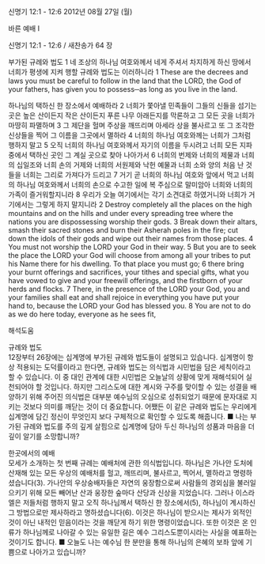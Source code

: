 신명기 12:1 - 12:6 
2012년 08월 27일 (월)

바른 예배 Ⅰ



신명기 12:1 - 12:6 / 새찬송가 64 장


부가된 규례와 법도
1 네 조상의 하나님 여호와께서 네게 주셔서 차지하게 하신 땅에서 너희가 평생에 지켜 행할 규례와 법도는 이러하니라
1 These are the decrees and laws you must be careful to follow in the land that the LORD, the God of your fathers, has given you to possess─as long as you live in the land.

하나님의 택하신 한 장소에서 예배하라
2 너희가 쫓아낼 민족들이 그들의 신들을 섬기는 곳은 높은 산이든지 작은 산이든지 푸른 나무 아래든지를 막론하고 그 모든 곳을 너희가 마땅히 파멸하며 3 그 제단을 헐며 주상을 깨뜨리며 아세라 상을 불사르고 또 그 조각한 신상들을 찍어 그 이름을 그곳에서 멸하라 4 너희의 하나님 여호와께는 너희가 그처럼 행하지 말고 5 오직 너희의 하나님 여호와께서 자기의 이름을 두시려고 너희 모든 지파 중에서 택하신 곳인 그 계실 곳으로 찾아 나아가서 6 너희의 번제와 너희의 제물과 너희의 십일조와 너희 손의 거제와 너희의 서원제와 낙헌 예물과 너희 소와 양의 처음 난 것들을 너희는 그리로 가져다가 드리고 7 거기 곧 너희의 하나님 여호와 앞에서 먹고 너희의 하나님 여호와께서 너희의 손으로 수고한 일에 복 주심으로 말미암아 너희와 너희의 가족이 즐거워할지니라 8 우리가 오늘 여기에서는 각기 소견대로 하였거니와 너희가 거기에서는 그렇게 하지 말지니라
2 Destroy completely all the places on the high mountains and on the hills and under every spreading tree where the nations you are dispossessing worship their gods. 3 Break down their altars, smash their sacred stones and burn their Asherah poles in the fire; cut down the idols of their gods and wipe out their names from those places. 4 You must not worship the LORD your God in their way. 5 But you are to seek the place the LORD your God will choose from among all your tribes to put his Name there for his dwelling. To that place you must go; 6 there bring your burnt offerings and sacrifices, your tithes and special gifts, what you have vowed to give and your freewill offerings, and the firstborn of your herds and flocks. 7 There, in the presence of the LORD your God, you and your families shall eat and shall rejoice in everything you have put your hand to, because the LORD your God has blessed you. 8 You are not to do as we do here today, everyone as he sees fit,

해석도움





규례와 법도  
12장부터 26장에는 십계명에 부가된 규례와 법도들이 설명되고 있습니다. 십계명이 항상 적용되는 도덕률이라고 한다면, 규례와 법도는 의식법과 시민법을 담은 세칙이라고 할 수 있습니다. 이 중 대인 관계에 대한 시민법은 오늘날의 상황에 맞게 재해석되어 실천되어야 할 것입니다. 하지만 그리스도에 대한 계시와 구주를 맞이할 수 있는 성결을 배양하기 위해 주어진 의식법은 대부분 예수님의 오심으로 성취되었기 때문에 문자대로 지키는 것보다 의미를 깨닫는 것이 더 중요합니다. 어쨌든 이 같은 규례와 법도는 우리에게 십계명에 담긴 정신이 무엇인지 보다 구체적으로 확인할 수 있도록 해줍니다.
■ 나는 부가된 규례와 법도를 주의 깊게 살핌으로 십계명에 담아 두신 하나님의 성품과 마음을 더 깊이 알기를 소망합니까?

한곳에서의 예배  
모세가 소개하는 첫 번째 규례는 예배처에 관한 의식법입니다. 하나님은 가나안 도처에 산재해 있는 모든 우상의 예배처를 헐고, 깨뜨리며, 불사르고, 찍어서, 멸하라고 명령하셨습니다(3). 가나안의 우상숭배자들은 자연의 웅장함으로써 사람들의 경외심을 불러일으키기 위해 모든 빼어난 산과 웅장한 숲마다 산당과 신상을 지었습니다. 그러나 이스라엘은 저들처럼 행하지 말고 오직 하나님께서 택하신 한 장소에서(5), 하나님이 계시하신 그 방법으로만 제사하라고 명하셨습니다(6). 이것은 하나님이 받으시는 제사가 외적인 것이 아닌 내적인 믿음이라는 것을 깨닫게 하기 위한 명령이었습니다. 또한 이것은 온 인류가 하나님께로 나아갈 수 있는 유일한 길은 예수 그리스도뿐이시라는 사실을 예표하는 것이기도 합니다.
■ 오늘도 나는 예수님 한 분만을 통해 하나님의 은혜의 보좌 앞에 기쁨으로 나아가고 있습니까?